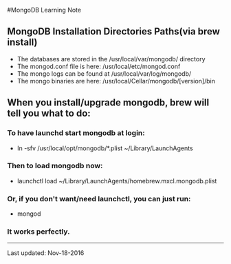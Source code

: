 #MongoDB Learning Note


## MongoDB Installation Directories Paths(via brew install)

- The databases are stored in the /usr/local/var/mongodb/ directory
- The mongod.conf file is here: /usr/local/etc/mongod.conf
- The mongo logs can be found at /usr/local/var/log/mongodb/
- The mongo binaries are here: /usr/local/Cellar/mongodb/[version]/bin


## When you install/upgrade mongodb, brew will tell you what to do:

### To have launchd start mongodb at login:
- ln -sfv /usr/local/opt/mongodb/*.plist ~/Library/LaunchAgents
### Then to load mongodb now:
- launchctl load ~/Library/LaunchAgents/homebrew.mxcl.mongodb.plist
### Or, if you don't want/need launchctl, you can just run:
- mongod
### It works perfectly.





---

Last updated:
Nov-18-2016
